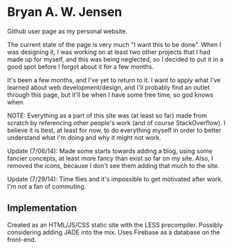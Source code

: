 # Bryan A. W. Jensen

Github user page as my personal website.

The current state of the page is very much "I want this to be done". When I was designing it, I was working on at least two other projects that I had made up for myself, and this was being neglected, so I decided to put it in a good spot before I forgot about it for a few months.

It's been a few months, and I've yet to return to it. I want to apply what I've learned about web development/design, and I'll probably find an outlet through this page, but it'll be when I have some free time, so god knows when.

NOTE: Everything as a part of this site was (at least so far) made from scratch by referencing other people's work (and of course StackOverflow). I believe it is best, at least for now, to do everything myself in order to better understand what I'm doing and why it might not work.

Update (7/06/14): Made some starts towards adding a blog, using some fancier concepts, at least more fancy than exist so far on my site. Also, I removed the icons, because I don't see them adding that much to the site.

Update (7/29/14): Time flies and it's impossible to get motivated after work. I'm not a fan of commuting.

## Implementation

Created as an HTML/JS/CSS static site with the LESS precompiler. Possibly considering adding JADE into the mix.
Uses Firebase as a database on the front-end.
